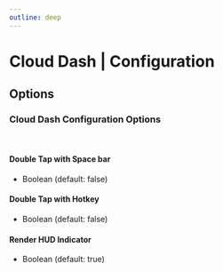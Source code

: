 ```yaml
---
outline: deep
---
```


# Cloud Dash | Configuration

## Options

<div class="configuration-group">

### Cloud Dash Configuration Options

</div>

<br>

<div class="configuration-option">

#### Double Tap with Space bar

</div>

- Boolean (default: false)

<div class="configuration-option">

#### Double Tap with Hotkey

</div>

- Boolean (default: false)

<div class="configuration-option">

#### Render HUD Indicator

</div>

- Boolean (default: true)